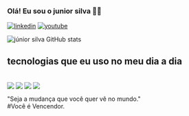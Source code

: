 ### Olá! Eu sou o junior silva 👨‍💻
[![linkedin](https://img.shields.io/badge/LinkedIn-0077B5?style=for-the-badge&logo=linkedin&logoColor=white
)](https://www.linkedin.com/in/junior-silva-7a172a203)
[![youtube](https://img.shields.io/badge/YouTube-FF0000?style=for-the-badge&logo=youtube&logoColor=white
)](https://youtube.com/channel/UC4Gs8_BltAlPUJqbqK00h_Q)

![júnior silva GitHub stats](https://github-readme-stats.vercel.app/api?username=juniorsilva&show_icons=true&theme=dracula)

## tecnologias que eu uso no meu dia a dia

<div style ="display: inline_block"><br/>
<img align="center" alt"html5" src="https://img.shields.io/badge/HTML5-E34F26?style=for-the-badge&logo=html5&logoColor=white"/>
<img align="center" alt"css" src="https://img.shields.io/badge/CSS3-1572B6?style=for-the-badge&logo=css3&logoColor=white"/>
<img align="center" alt"javascript" src="https://img.shields.io/badge/JavaScript-323330?style=for-the-badge&logo=javascript&logoColor=F7DF1E"/>
<img align="center" alt"jquery" src="https://img.shields.io/badge/jQuery-0769AD?style=for-the-badge&logo=jquery&logoColor=white"/>
</div>

"Seja a mudança que você quer vê no mundo." <br>
#Você é Vencendor.
